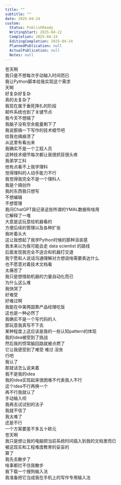 ```yaml
---  
title: ""  
subtitle: ""  
date: 2025-04-24  
custom:  
  Status: PublishReady  
  WritingStart: 2025-04-22  
  Completion: 2025-04-24  
  EditingCompletion: 2025-04-24  
  PlannedPublication: null  
  ActualPublication: null  
  Notes: null  
---          
```

苍天啊        
我只是不想每次手动输入时间而已          
我让Python脚本给我实现这个需求        
天啊        
好复杂好复杂          
真的太复杂了        
我现在属于垂死挣扎的阶段          
邮件系统也到了关键节点        
我今天不想搞了        
我脑子没有空余能量剩下了        
我说那搞一下写作的技术细节吧        
给我也搞崩溃了          
从这里有看出来        
我确实不是一个工程人员        
这种技术细节每次都让我很抓狂很头疼          
我弟学工科        
他有点看不上我学理科        
觉得理科的人动手能力不行        
我觉得我完全不是一个理科人        
我是个搞创作        
我的东西我只想写        
不想编辑        
不想管理          
我问ChatGPT我记录这些所谓的YMAL数据有啥用        
它解释了一堆        
大意是这玩意给机器看的        
方便后续的管理以及各种扩张        
我听着头大          
这让我想起了我学Python时候的那种沮丧感        
我本来以为我可能会走 data scientist 的路线        
后面发现我完全不适合和机器打交道        
我宁愿和人说话沟通理解对方想说啥需要表达什么        
也不愿意对着技术文档看        
太痛苦了          
我只是想借助机器的力量自动化而已        
为什么这么难        
我快哭了        
好难受        
好难过啊          
我能在中美两国靠产品经理吃饭        
这也是一种必然了        
我确实不是一个写代码的人        
那玩意我真写不下去          
某种程度上这应该是我的一些认知pattern的体现        
我的idea被受到了挑战        
然后我的惯常脑回路就被点燃了        
它让我感受到了难受 难过 沮丧           
行吧        
我认了        
那就话怎么说来着        
我不是我的idea        
我的idea实现起来很困难不代表我人不行        
这个idea不行再换一个        
再不行我就认了        
手动输入呗          
我再去试试别的法子        
我就不信了          
我太难了        
还是不行        
一个方案要差不多五十欧元        
苍天啊        
我只是想让我的电脑把当前系统时间插入到我的文档里而已        
被这现实和工程难度教育的妥妥的          
算了        
我先去散步了        
啥事都拦不住我散步          
我下载一个搜狗输入法        
我准备把它当成我在手机上的写作专用输入法          
      